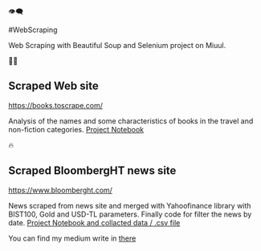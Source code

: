 👁️‍🗨️ 

#WebScraping

Web Scraping with Beautiful Soup and Selenium project on Miuul.

🤽‍♀️ 
## Scraped Web site
https://books.toscrape.com/

Analysis of the names and some characteristics of books in the travel and non-fiction categories.
[Project Notebook](https://github.com/ktugceerdemli/WebScraping/blob/main/WSBooks.ipynb)


🔥 
## Scraped BloombergHT news site
https://www.bloomberght.com/

News scraped from news site and merged with Yahoofinance library with BIST100, Gold and USD-TL parameters. Finally code for filter the news by date.
[Project Notebook and collacted data / .csv file](https://github.com/ktugceerdemli/WebScraping/tree/main/WSBloombergHT)


You can find my medium write in [there](https://medium.com/@ktugceerdemli/babysteps-to-selenium-scrap-a-news-website-using-selenium-48ca946d96b7) 
